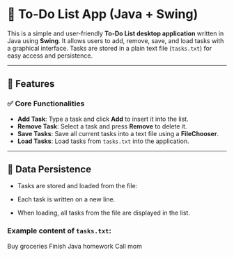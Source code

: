 # 📝 To-Do List App (Java + Swing)

This is a simple and user-friendly **To-Do List desktop application** written in Java using **Swing**. It allows users to add, remove, save, and load tasks with a graphical interface. Tasks are stored in a plain text file (`tasks.txt`) for easy access and persistence.

---

## 🚀 Features

### ✅ Core Functionalities
- **Add Task**: Type a task and click **Add** to insert it into the list.
- **Remove Task**: Select a task and press **Remove** to delete it.
- **Save Tasks**: Save all current tasks into a text file using a **FileChooser**.
- **Load Tasks**: Load tasks from `tasks.txt` into the application.

---

## 💾 Data Persistence

- Tasks are stored and loaded from the file:

- Each task is written on a new line.
- When loading, all tasks from the file are displayed in the list.

### Example content of `tasks.txt`:
Buy groceries
Finish Java homework
Call mom
